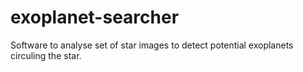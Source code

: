 # exoplanet-searcher
Software to analyse set of star images to detect potential exoplanets circuling the star.

